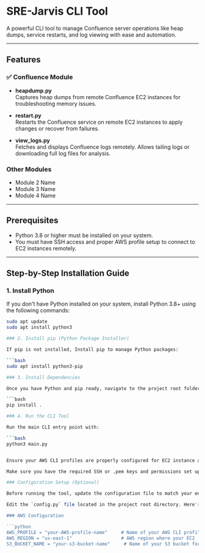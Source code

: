 # SRE-Jarvis CLI Tool

A powerful CLI tool to manage Confluence server operations like heap dumps, service restarts, and log viewing with ease and automation.

---

## Features

### ✅ Confluence Module

- **heapdump.py**  
  Captures heap dumps from remote Confluence EC2 instances for troubleshooting memory issues.

- **restart.py**  
  Restarts the Confluence service on remote EC2 instances to apply changes or recover from failures.

- **view_logs.py**  
  Fetches and displays Confluence logs remotely. Allows tailing logs or downloading full log files for analysis.

### Other Modules

- Module 2 Name  
- Module 3 Name  
- Module 4 Name  

---

## Prerequisites

- Python 3.8 or higher must be installed on your system.
- You must have SSH access and proper AWS profile setup to connect to EC2 instances remotely.

---

## Step-by-Step Installation Guide

### 1. Install Python

If you don't have Python installed on your system, install Python 3.8+ using the following commands:

```bash
sudo apt update
sudo apt install python3

### 2. Install pip (Python Package Installer)

If pip is not installed, Install pip to manage Python packages:

```bash
sudo apt install python3-pip

### 3. Install Dependencies

Once you have Python and pip ready, navigate to the project root folder and install the required dependencies: (cd /path/to/your/project/SRE-Jarvis)

```bash
pip install .

### 4. Run the CLI Tool

Run the main CLI entry point with:

```bash
python3 main.py


Ensure your AWS CLI profiles are properly configured for EC2 instance access.

Make sure you have the required SSH or .pem keys and permissions set up for remote connections.

### Configuration Setup (Optional)

Before running the tool, update the configuration file to match your environment.

Edit the `config.py` file located in the project root directory. Here's what each setting means:

### AWS Configuration

```python
AWS_PROFILE = "your-AWS-profile-name"     # Name of your AWS CLI profile 
AWS_REGION = "us-east-1"                  # AWS region where your EC2 
S3_BUCKET_NAME = "your-s3-bucket-name"     # Name of your S3 bucket for heap dump uploads

